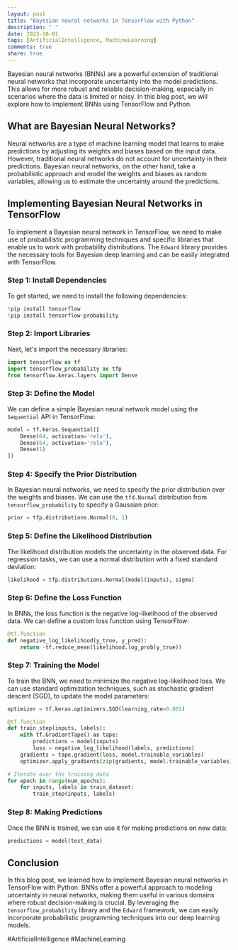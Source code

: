 ```yaml
---
layout: post
title: "Bayesian neural networks in TensorFlow with Python"
description: " "
date: 2023-10-01
tags: [ArtificialIntelligence, MachineLearning]
comments: true
share: true
---
```


Bayesian neural networks (BNNs) are a powerful extension of traditional neural networks that incorporate uncertainty into the model predictions. This allows for more robust and reliable decision-making, especially in scenarios where the data is limited or noisy. In this blog post, we will explore how to implement BNNs using TensorFlow and Python.

## What are Bayesian Neural Networks?

Neural networks are a type of machine learning model that learns to make predictions by adjusting its weights and biases based on the input data. However, traditional neural networks do not account for uncertainty in their predictions. Bayesian neural networks, on the other hand, take a probabilistic approach and model the weights and biases as random variables, allowing us to estimate the uncertainty around the predictions.

## Implementing Bayesian Neural Networks in TensorFlow

To implement a Bayesian neural network in TensorFlow, we need to make use of probabilistic programming techniques and specific libraries that enable us to work with probability distributions. The `Edward` library provides the necessary tools for Bayesian deep learning and can be easily integrated with TensorFlow.

### Step 1: Install Dependencies

To get started, we need to install the following dependencies:

```python
!pip install tensorflow
!pip install tensorflow-probability
```

### Step 2: Import Libraries

Next, let's import the necessary libraries:

```python
import tensorflow as tf
import tensorflow_probability as tfp
from tensorflow.keras.layers import Dense
```

### Step 3: Define the Model

We can define a simple Bayesian neural network model using the `Sequential` API in TensorFlow:

```python
model = tf.keras.Sequential([
    Dense(64, activation='relu'),
    Dense(64, activation='relu'),
    Dense(1)
])
```

### Step 4: Specify the Prior Distribution

In Bayesian neural networks, we need to specify the prior distribution over the weights and biases. We can use the `tfd.Normal` distribution from `tensorflow_probability` to specify a Gaussian prior:

```python
prior = tfp.distributions.Normal(0, 1)
```

### Step 5: Define the Likelihood Distribution

The likelihood distribution models the uncertainty in the observed data. For regression tasks, we can use a normal distribution with a fixed standard deviation:

```python
likelihood = tfp.distributions.Normal(model(inputs), sigma)
```

### Step 6: Define the Loss Function

In BNNs, the loss function is the negative log-likelihood of the observed data. We can define a custom loss function using TensorFlow:

```python
@tf.function
def negative_log_likelihood(y_true, y_pred):
    return -tf.reduce_mean(likelihood.log_prob(y_true))
```

### Step 7: Training the Model

To train the BNN, we need to minimize the negative log-likelihood loss. We can use standard optimization techniques, such as stochastic gradient descent (SGD), to update the model parameters:

```python
optimizer = tf.keras.optimizers.SGD(learning_rate=0.001)

@tf.function
def train_step(inputs, labels):
    with tf.GradientTape() as tape:
        predictions = model(inputs)
        loss = negative_log_likelihood(labels, predictions)
    gradients = tape.gradient(loss, model.trainable_variables)
    optimizer.apply_gradients(zip(gradients, model.trainable_variables))

# Iterate over the training data
for epoch in range(num_epochs):
    for inputs, labels in train_dataset:
        train_step(inputs, labels)
```

### Step 8: Making Predictions

Once the BNN is trained, we can use it for making predictions on new data:

```python
predictions = model(test_data)
```

## Conclusion

In this blog post, we learned how to implement Bayesian neural networks in TensorFlow with Python. BNNs offer a powerful approach to modeling uncertainty in neural networks, making them useful in various domains where robust decision-making is crucial. By leveraging the `tensorflow_probability` library and the `Edward` framework, we can easily incorporate probabilistic programming techniques into our deep learning models.

#ArtificialIntelligence #MachineLearning